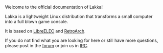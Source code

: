 Welcome to the official documentation of Lakka!

Lakka is a lightweight Linux distribution that transforms a small computer into a full blown game console.

It is based on [LibreELEC](https://libreelec.tv/) and [RetroArch](https://www.retroarch.com/).

If you do not find what you are looking for here or still have more questions, please post in the [forum](https://forums.libretro.com/c/libretro/lakka-tv-general) or join us in [IRC](http://webchat.freenode.net/?channels=#lakkatv).
